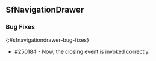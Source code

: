 ## SfNavigationDrawer

### Bug Fixes
{:#sfnavigationdrawer-bug-fixes}
* \#250184 - Now, the closing event is invoked correctly.